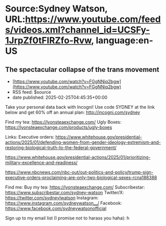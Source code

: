 # Source:Sydney Watson, URL:https://www.youtube.com/feeds/videos.xml?channel_id=UCSFy-1JrpZf0tFlRZfo-Rvw, language:en-US

## The spectacular collapse of the trans movement
 - [https://www.youtube.com/watch?v=FGgNNiq2bgw](https://www.youtube.com/watch?v=FGgNNiq2bgw)
 - RSS feed: $source
 - date published: 2025-02-25T04:45:35+00:00

Take your personal data back with Incogni! Use code SYDNEY at the link below and get 60% off an annual plan: http://incogni.com/sydney

Find my tea: https://lyonsteaexchange.com/
Ugly Boxes: https://lyonsteaexchange.com/products/ugly-boxes

Links:
Executive orders: https://www.whitehouse.gov/presidential-actions/2025/01/defending-women-from-gender-ideology-extremism-and-restoring-biological-truth-to-the-federal-government/

https://www.whitehouse.gov/presidential-actions/2025/01/prioritizing-military-excellence-and-readiness/

https://www.nbcnews.com/nbc-out/out-politics-and-policy/trump-sign-executive-orders-proclaiming-are-only-two-biological-sexes-rcna188388

Find me:
Buy my tea: https://lyonsteaexchange.com/
Subscribestar: https://www.subscribestar.com/sydney-watson
Twitter/X: https://twitter.com/sydneylwatson
Instagram: https://www.instagram.com/sydneywatson__/
Facebook: https://www.facebook.com/sydneywatsonofficial

Sign up to my email list (I promise not to harass you haha): h

